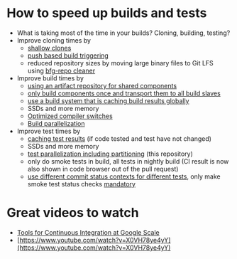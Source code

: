 # How to speed up builds and tests

* What is taking most of the time in your builds? Cloning, building, testing?
* Improve cloning times by
  - [shallow clones](https://issues.jenkins-ci.org/browse/JENKINS-24728)
  - [push based build triggering](https://wiki.jenkins-ci.org/display/JENKINS/GitHub+Plugin#GitHubPlugin-TriggerabuildwhenachangeispushedtoGitHub)
  - reduced repository sizes by moving large binary files to Git LFS using [bfg-repo cleaner](https://github.com/rtyley/bfg-repo-cleaner/releases/tag/v1.12.5)
* Improve build times by
  - [using an artifact repository for shared components](http://www.slideshare.net/SonatypeCorp/white-paper-concepts-and-benefits-of-repository-management)
  - [only build components once and transport them to all build slaves](https://wiki.jenkins-ci.org/display/JENKINS/Copy+Artifact+Plugin)
  - [use a build system that is caching build results globally](http://prezi.com/20fxomjc_goy/?utm_campaign=share&utm_medium=copy&rc=ex0share)
  - SSDs and more memory
  - [Optimized compiler switches](https://rogerkeays.com/why-is-maven-so-slow)
  - [Build parallelization](http://prezi.com/20fxomjc_goy/?utm_campaign=share&utm_medium=copy&rc=ex0share)
* Improve test times by
  - [caching test results](http://prezi.com/20fxomjc_goy/?utm_campaign=share&utm_medium=copy&rc=ex0share) (if code tested and test have not changed)
  - SSDs and more memory
  - [test parallelization including partitioning](https://github.com/jenkinsci/pipeline-plugin/blob/master/TUTORIAL.md) (this repository)
  - only do smoke tests in build, all tests in nightly build (CI result is now also shown in code browser out of the pull request)
  - [use different commit status contexts for different tests](https://wiki.jenkins-ci.org/display/JENKINS/GitHub+Plugin), only make smoke test status checks [mandatory](https://help.github.com/articles/enabling-required-status-checks/)

# Great videos to watch

* [Tools for Continuous Integration at Google Scale](https://www.youtube.com/watch?v=KH2_sB1A6lA)
* [https://www.youtube.com/watch?v=X0VH78ye4yY](https://www.youtube.com/watch?v=X0VH78ye4yY) 
